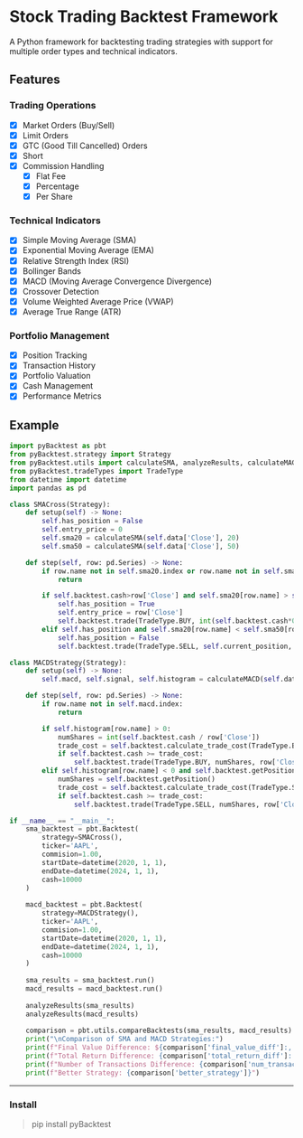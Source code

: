 # Stock Trading Backtest Framework

A Python framework for backtesting trading strategies with support for multiple order types and technical indicators.

## Features

### Trading Operations
- [x] Market Orders (Buy/Sell)
- [x] Limit Orders
- [x] GTC (Good Till Cancelled) Orders
- [x] Short
- [x] Commission Handling
    - [x] Flat Fee
    - [x] Percentage
    - [x] Per Share

### Technical Indicators
- [x] Simple Moving Average (SMA)
- [x] Exponential Moving Average (EMA)
- [x] Relative Strength Index (RSI)
- [x] Bollinger Bands
- [x] MACD (Moving Average Convergence Divergence)
- [x] Crossover Detection
- [x] Volume Weighted Average Price (VWAP)
- [x] Average True Range (ATR)

### Portfolio Management
- [x] Position Tracking
- [x] Transaction History
- [x] Portfolio Valuation
- [x] Cash Management
- [x] Performance Metrics

## Example

```python
import pyBacktest as pbt
from pyBacktest.strategy import Strategy
from pyBacktest.utils import calculateSMA, analyzeResults, calculateMACD
from pyBacktest.tradeTypes import TradeType
from datetime import datetime
import pandas as pd

class SMACross(Strategy):
    def setup(self) -> None:
        self.has_position = False
        self.entry_price = 0
        self.sma20 = calculateSMA(self.data['Close'], 20)
        self.sma50 = calculateSMA(self.data['Close'], 50)

    def step(self, row: pd.Series) -> None:
        if row.name not in self.sma20.index or row.name not in self.sma50.index:
            return

        if self.backtest.cash>row['Close'] and self.sma20[row.name] > self.sma50[row.name]:
            self.has_position = True
            self.entry_price = row['Close']
            self.backtest.trade(TradeType.BUY, int(self.backtest.cash*0.95/row["Close"]), row['Close'], "DAY")
        elif self.has_position and self.sma20[row.name] < self.sma50[row.name]:
            self.has_position = False
            self.backtest.trade(TradeType.SELL, self.current_position, row['Close'], row.name)

class MACDStrategy(Strategy):
    def setup(self) -> None:
        self.macd, self.signal, self.histogram = calculateMACD(self.data['Close'])

    def step(self, row: pd.Series) -> None:
        if row.name not in self.macd.index:
            return

        if self.histogram[row.name] > 0:
            numShares = int(self.backtest.cash / row['Close'])
            trade_cost = self.backtest.calculate_trade_cost(TradeType.BUY, numShares, row['Close'])
            if self.backtest.cash >= trade_cost:
                self.backtest.trade(TradeType.BUY, numShares, row['Close'], "DAY")
        elif self.histogram[row.name] < 0 and self.backtest.getPosition() > 0:
            numShares = self.backtest.getPosition()
            trade_cost = self.backtest.calculate_trade_cost(TradeType.SELL, numShares, row['Close'])
            if self.backtest.cash >= trade_cost:
                self.backtest.trade(TradeType.SELL, numShares, row['Close'], row.name)

if __name__ == "__main__":
    sma_backtest = pbt.Backtest(
        strategy=SMACross(),
        ticker='AAPL',
        commision=1.00,
        startDate=datetime(2020, 1, 1),
        endDate=datetime(2024, 1, 1), 
        cash=10000
    )
    
    macd_backtest = pbt.Backtest(
        strategy=MACDStrategy(),
        ticker='AAPL',
        commision=1.00,
        startDate=datetime(2020, 1, 1),
        endDate=datetime(2024, 1, 1), 
        cash=10000
    )
    
    sma_results = sma_backtest.run()
    macd_results = macd_backtest.run()
    
    analyzeResults(sma_results)
    analyzeResults(macd_results)
    
    comparison = pbt.utils.compareBacktests(sma_results, macd_results)
    print("\nComparison of SMA and MACD Strategies:")
    print(f"Final Value Difference: ${comparison['final_value_diff']:,.2f}")
    print(f"Total Return Difference: {comparison['total_return_diff']:.2f}%")
    print(f"Number of Transactions Difference: {comparison['num_transactions_diff']}")
    print(f"Better Strategy: {comparison['better_strategy']}")
```
---
### Install
> pip install pyBacktest
